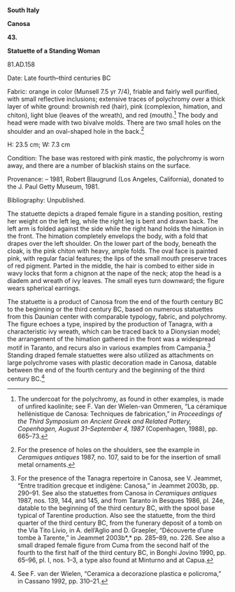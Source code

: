 **South Italy**

**Canosa**

**43.**

**Statuette of a Standing Woman**

81.AD.158

<span class="smcaps">Date:</span> Late fourth<span
class="smcaps">–</span>third centuries BC

<span class="smcaps">Fabric</span>: orange in color
(Munsell 7.5 yr 7/4), friable and fairly well purified, with small
reflective inclusions; extensive traces of polychromy over a thick layer
of white ground: brownish red (hair), pink (complexion, himation, and
chiton), light blue (leaves of the wreath), and red (mouth).[^1] The
body and head were made with two bivalve molds. There are two small
holes on the shoulder and an oval-shaped hole in the back.[^2]

H: 23.5 cm; W: 7.3 cm

<span class="smcaps">Condition:</span> The base was
restored with pink mastic, the polychromy is worn away, and there are a
number of blackish stains on the surface.

<span class="smcaps">Provenance:</span> – 1981, Robert
Blaugrund (Los Angeles, California), donated to the J. Paul Getty
Museum, 1981.

<span class="smcaps">Bibliography:</span> Unpublished.

The statuette depicts a draped female figure in a standing position,
resting her weight on the left leg, while the right leg is bent and
drawn back. The left arm is folded against the side while the right hand
holds the himation in the front. The himation completely envelops the
body, with a fold that drapes over the left shoulder. On the lower part
of the body, beneath the cloak, is the pink chiton with heavy, ample
folds. The oval face is painted pink, with regular facial features; the
lips of the small mouth preserve traces of red pigment. Parted in the
middle, the hair is combed to either side in wavy locks that form a
chignon at the nape of the neck; atop the head is a diadem and wreath of
ivy leaves. The small eyes turn downward; the figure wears spherical
earrings.

The statuette is a product of Canosa from the end of the fourth century
<span class="smcaps">BC</span> to the beginning or the
third century <span class="smcaps">BC</span>, based on
numerous statuettes from this Daunian center with comparable typology,
fabric, and polychromy. The figure echoes a type, inspired by the
production of Tanagra, with a characteristic ivy wreath, which can be
traced back to a Dionysian model; the arrangement of the himation
gathered in the front was a widespread motif in Taranto, and recurs also
in various examples from Campania.[^3] Standing draped female statuettes
were also utilized as attachments on large polychrome vases with plastic
decoration made in Canosa, datable between the end of the fourth century
and the beginning of the third century <span
class="smcaps">BC.</span>[^4]

[^1]: The undercoat for the polychromy, as found in other examples, is
    made of unfired kaolinite; see F. Van der Wielen-van Ommeren, “La
    céramique hellénistique de Canosa: Techniques de fabrication,” in
    *Proceedings of the Third* *Symposium on Ancient Greek and Related
    Pottery, Copenhagen, August 31–September 4, 1987* (Copenhagen,
    1988), pp. 665–73.

[^2]: For the presence of holes on the shoulders, see the example in
    <span class="smcaps">*Ceramiques antiques*
    1987,</span> no. 107, said to be for the insertion of small metal
    ornaments.

[^3]: For the presence of the Tanagra repertoire in Canosa, see V.
    Jeammet, “Entre tradition grecque et indigène: Canosa,” in <span
    class="smcaps">Jeammet 2003</span>b, pp. 290–91.
    See also the statuettes from Canosa in <span
    class="smcaps">*Ceramiques antiques* 1987,</span>
    nos. 139, 144, and 145, and from Taranto in <span
    class="smcaps">Besques</span> 1986, pl. 24e,
    datable to the beginning of the third century <span
    class="smcaps">BC</span>, with the spool base
    typical of Tarentine production. Also see the statuette, from the
    third quarter of the third century <span
    class="smcaps">BC,</span> from the funerary
    deposit of a tomb on the Via Tito Livio, in A. dell’Aglio and D.
    Graepler, “Découverte d’une tombe à Tarente,” in <span
    class="smcaps">Jeammet 2003</span>b*,* pp. 285–89,
    no. 226. See also a small draped female figure from Cuma from the
    second half of the fourth to the first half of the third century
    <span class="smcaps">BC</span>, in <span
    class="smcaps">Bonghi Jovino</span> 1990, pp.
    65–96, pl. I, nos. 1–3, a type also found at Minturno and at Capua.

[^4]: See F. van der Wielen, “Ceramica a decorazione plastica e
    policroma,” in <span class="smcaps">Cassano</span>
    1992, pp. 310–21.
